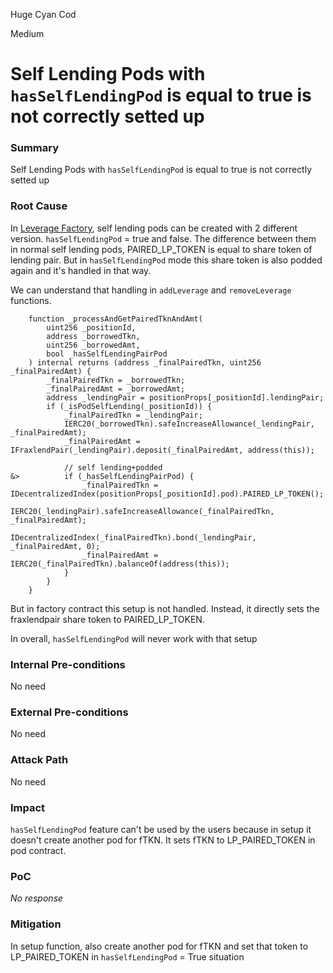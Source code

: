 Huge Cyan Cod

Medium

# Self Lending Pods with `hasSelfLendingPod` is equal to true is not correctly setted up

### Summary

Self Lending Pods with `hasSelfLendingPod` is equal to true is not correctly setted up

### Root Cause

In [Leverage Factory](https://github.com/sherlock-audit/2025-01-peapods-finance/blob/main/contracts/contracts/lvf/LeverageFactory.sol#L90), self lending pods can be created with 2 different version. `hasSelfLendingPod` = true and false. The difference between them in normal self lending pods, PAIRED_LP_TOKEN is equal to share token of lending pair. But in `hasSelfLendingPod` mode this share token is also podded again and it's handled in that way.

We can understand that handling in `addLeverage` and `removeLeverage` functions. 

```solidity
    function _processAndGetPairedTknAndAmt(
        uint256 _positionId,
        address _borrowedTkn,
        uint256 _borrowedAmt,
        bool _hasSelfLendingPairPod
    ) internal returns (address _finalPairedTkn, uint256 _finalPairedAmt) {
        _finalPairedTkn = _borrowedTkn;
        _finalPairedAmt = _borrowedAmt;
        address _lendingPair = positionProps[_positionId].lendingPair;
        if (_isPodSelfLending(_positionId)) {
            _finalPairedTkn = _lendingPair;
            IERC20(_borrowedTkn).safeIncreaseAllowance(_lendingPair, _finalPairedAmt);
            _finalPairedAmt = IFraxlendPair(_lendingPair).deposit(_finalPairedAmt, address(this));

            // self lending+podded
&>          if (_hasSelfLendingPairPod) {
                _finalPairedTkn = IDecentralizedIndex(positionProps[_positionId].pod).PAIRED_LP_TOKEN();
                IERC20(_lendingPair).safeIncreaseAllowance(_finalPairedTkn, _finalPairedAmt);
                IDecentralizedIndex(_finalPairedTkn).bond(_lendingPair, _finalPairedAmt, 0);
                _finalPairedAmt = IERC20(_finalPairedTkn).balanceOf(address(this));
            }
        }
    }
```

But in factory contract this setup is not handled. Instead, it directly sets the fraxlendpair share token to PAIRED_LP_TOKEN. 

In overall, `hasSelfLendingPod` will never work with that setup

### Internal Pre-conditions

No need

### External Pre-conditions

No need

### Attack Path

No need

### Impact

`hasSelfLendingPod` feature can't be used by the users because in setup it doesn't create another pod for fTKN. It sets fTKN to LP_PAIRED_TOKEN in pod contract.

### PoC

_No response_

### Mitigation

In setup function, also create another pod for fTKN and set that token to LP_PAIRED_TOKEN in `hasSelfLendingPod` = True situation